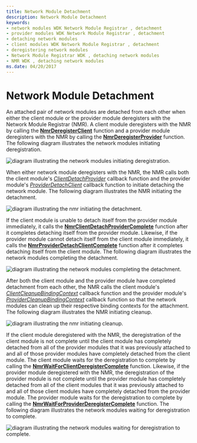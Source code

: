 ```yaml
---
title: Network Module Detachment
description: Network Module Detachment
keywords:
- network modules WDK Network Module Registrar , detachment
- provider modules WDK Network Module Registrar , detachment
- detaching network modules
- client modules WDK Network Module Registrar , detachment
- deregistering network modules
- Network Module Registrar WDK , detaching network modules
- NMR WDK , detaching network modules
ms.date: 04/20/2017
---
```


# Network Module Detachment


An attached pair of network modules are detached from each other when either the client module or the provider module deregisters with the Network Module Registrar (NMR). A client module deregisters with the NMR by calling the [**NmrDeregisterClient**](/windows-hardware/drivers/ddi/netioddk/nf-netioddk-nmrderegisterclient) function and a provider module deregisters with the NMR by calling the [**NmrDeregisterProvider**](/windows-hardware/drivers/ddi/netioddk/nf-netioddk-nmrderegisterprovider) function. The following diagram illustrates the network modules initiating deregistration.

![diagram illustrating the network modules initiating deregistration.](images/nmrdetach1.png)

When either network module deregisters with the NMR, the NMR calls both the client module's [*ClientDetachProvider*](/windows-hardware/drivers/ddi/netioddk/nc-netioddk-npi_client_detach_provider_fn) callback function and the provider module's [*ProviderDetachClient*](/windows-hardware/drivers/ddi/netioddk/nc-netioddk-npi_provider_detach_client_fn) callback function to initiate detaching the network module. The following diagram illustrates the NMR initiating the detachment.

![diagram illustrating the nmr initiating the detachment.](images/nmrdetach2.png)

If the client module is unable to detach itself from the provider module immediately, it calls the [**NmrClientDetachProviderComplete**](/windows-hardware/drivers/ddi/netioddk/nf-netioddk-nmrclientdetachprovidercomplete) function after it completes detaching itself from the provider module. Likewise, if the provider module cannot detach itself from the client module immediately, it calls the [**NmrProviderDetachClientComplete**](/windows-hardware/drivers/ddi/netioddk/nf-netioddk-nmrproviderdetachclientcomplete) function after it completes detaching itself from the client module. The following diagram illustrates the network modules completing the detachment.

![diagram illustrating the network modules completing the detachment.](images/nmrdetach3.png)


After both the client module and the provider module have completed detachment from each other, the NMR calls the client module's [*ClientCleanupBindingContext*](/windows-hardware/drivers/ddi/netioddk/nc-netioddk-npi_client_cleanup_binding_context_fn) callback function and the provider module's [*ProviderCleanupBindingContext*](/windows-hardware/drivers/ddi/netioddk/nc-netioddk-npi_provider_cleanup_binding_context_fn) callback function so that the network modules can clean up their respective binding contexts for the attachment. The following diagram illustrates the NMR initiating cleanup.

![diagram illustrating the nmr initiating cleanup.](images/nmrdetach4.png)


If the client module deregistered with the NMR, the deregistration of the client module is not complete until the client module has completely detached from all of the provider modules that it was previously attached to and all of those provider modules have completely detached from the client module. The client module waits for the deregistration to complete by calling the [**NmrWaitForClientDeregisterComplete**](/windows-hardware/drivers/ddi/netioddk/nf-netioddk-nmrwaitforclientderegistercomplete) function. Likewise, if the provider module deregistered with the NMR, the deregistration of the provider module is not complete until the provider module has completely detached from all of the client modules that it was previously attached to and all of those client modules have completely detached from the provider module. The provider module waits for the deregistration to complete by calling the [**NmrWaitForProviderDeregisterComplete**](/windows-hardware/drivers/ddi/netioddk/nf-netioddk-nmrwaitforproviderderegistercomplete) function. The following diagram illustrates the network modules waiting for deregistration to complete.

![diagram illustrating the network modules waiting for deregistration to complete.](images/nmrdetach5.png)

